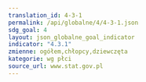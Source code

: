 ```yaml
---
translation_id: 4-3-1
permalink: /api/globalne/4/4-3-1.json
sdg_goal: 4
layout: json_globalne_goal_indicator
indicator: "4.3.1"
zmienne: ogółem,chłopcy,dziewczęta
kategorie: wg płci
source_url: www.stat.gov.pl
---
```

